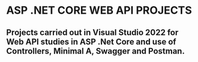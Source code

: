# ASP .NET CORE WEB API PROJECTS

## Projects carried out in Visual Studio 2022 for Web API studies in ASP .Net Core and use of Controllers, Minimal A, Swagger and Postman.